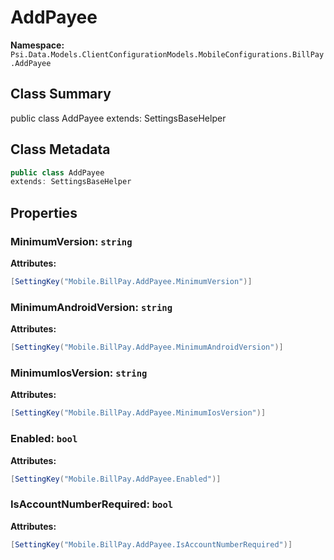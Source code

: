 # AddPayee

**Namespace:** `Psi.Data.Models.ClientConfigurationModels.MobileConfigurations.BillPay.AddPayee`

## Class Summary

public class AddPayee
extends: SettingsBaseHelper

## Class Metadata

```typescript
public class AddPayee
extends: SettingsBaseHelper
```

## Properties

### MinimumVersion: `string`

**Attributes:**
```csharp
[SettingKey("Mobile.BillPay.AddPayee.MinimumVersion")]
```

### MinimumAndroidVersion: `string`

**Attributes:**
```csharp
[SettingKey("Mobile.BillPay.AddPayee.MinimumAndroidVersion")]
```

### MinimumIosVersion: `string`

**Attributes:**
```csharp
[SettingKey("Mobile.BillPay.AddPayee.MinimumIosVersion")]
```

### Enabled: `bool`

**Attributes:**
```csharp
[SettingKey("Mobile.BillPay.AddPayee.Enabled")]
```

### IsAccountNumberRequired: `bool`

**Attributes:**
```csharp
[SettingKey("Mobile.BillPay.AddPayee.IsAccountNumberRequired")]
```
